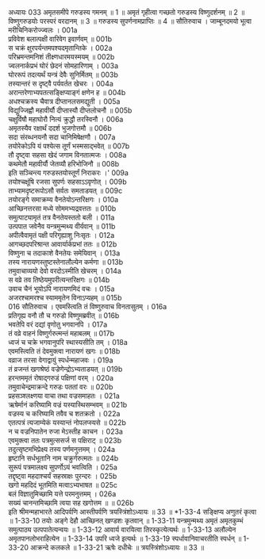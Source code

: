 अध्यायः 033
अमृतसमीपे गरुडस्य गमनम् ॥ 1 ॥ अमृतं गृहीत्वा गच्छतो गरुडस्य विष्णुदर्शनम् ॥ 2 ॥ विष्णुगरुडयोः परस्परं वरदानम् ॥ 3 ॥ गरुडस्य सुपर्णनामप्राप्तिः ॥ 4 ॥
सौतिरुवाच ।
जाम्बूनदमयो भूत्वा मरीचिनिकरोज्ज्वलः ।	001a  
प्रविवेश बलात्पक्षी वारिवेग इवार्णवम् ॥	001b  
स चक्रं क्षुरपर्यन्तमपश्यदमृतान्तिके ।	002a  
परिभ्रमन्तमनिशं तीक्ष्णधारमयस्मयम् ॥	002b  
ज्वलनार्कप्रभं घोरं छेदनं सोमहारिणाम् ।	003a  
घोररूपं तदत्यर्थं यन्त्रं देवैः सुनिर्मितम् ॥	003b  
तस्यान्तरं स दृष्ट्वै पर्यवर्तत खेचरः ।	004a  
अरान्तरेणाभ्यपतत्सङ्क्षिप्याङ्गं क्षणेन ह ॥	004b  
अधश्चक्रस्य चैवात्र दीप्तानलसमद्युती ।	005a  
विद्युज्जिह्वौ महावीर्यौ दीप्तास्यौ दीप्तलोचनौ ॥	005b  
चक्षुर्विषौ महाघोरौ नित्यं क्रुद्धौ तरस्विनौ ।	006a  
अमृतस्यैव रक्षार्थं ददर्श भुजगोत्तमौ ॥	006b  
सदा संरब्धनयनौ सदा चानिमिषेक्षणौ ।	007a  
तयोरेकोऽपि यं पश्येत्स तूर्णं भस्मसाद्भवेत् ॥	007b  
तौ दृष्ट्वा सहसा खेदं जगाम विनतात्मजः ।	008a  
कथमेतौ महावीर्यौ जेतव्यौ हरिभोजिनौ ॥	008b  
इति सञ्चिन्त्य गरुडस्तयोस्तूर्णं निराकरः ।\'	009a  
तयोश्चक्षूंषि रजसा सुपर्णः सहसाऽऽवृणोत् ।	009b  
ताभ्यामदृष्टरूपोऽसौ सर्वतः समताडयत् ॥	009c  
तयोरङ्गे समाक्रम्य वैनतेयोऽन्तरिक्षगः ।	010a  
आच्छिनत्तरसा मध्ये सोममभ्यद्रवत्ततः ॥	010b  
समुत्पाट्यामृतं तत्र वैनतेयस्ततो बली ।	011a  
उत्पपात जवेनैव यन्त्रमुन्मथ्य वीर्यवान् ॥	011b  
अपीत्वैवामृतं पक्षी परिगृह्याशु निःसृतः ।	012a  
आगच्छदपरिश्रान्त आवार्यार्कप्रभां ततः ॥	012b  
विष्णुना च तदाकाशे वैनतेयः समेयिवान् ।	013a  
तस्य नारायणस्तुष्टस्तेनालौल्येन कर्मणा ॥	013b  
तमुवाचाव्ययो देवो वरदोऽस्मीति खेचरम् ।	014a  
स वव्रे तव तिष्ठेयमुपरीत्यन्तरिक्षगः ॥	014b  
उवाच चैनं भूयोऽपि नारायणमिदं वचः ।	015a  
अजरश्चामरश्च स्याममृतेन विनाऽप्यहम् ॥	015b  
016    सौतिरुवाच ।
एवमस्त्विति तं विष्णुरुवाच विनतासुतम् ।	016a  
प्रतिगृह्य वनौ तौ च गरुडो विष्णुमब्रवीत् ॥	016b  
भवतेपि वरं दद्यां वृणोतु भगवानपि ।	017a  
तं वव्रे वाहनं विष्णुर्गरुत्मन्तं महाबलम् ॥	017b  
ध्वजं च चक्रे भगवानुपरि स्थास्यसीति तम् ।	018a  
एवमस्त्विति तं देवमुक्त्वा नारायणं खगः ॥	018b  
वव्राज तरसा वेगाद्वायुं स्पर्धन्महाजवः ।	019a  
तं व्रजन्तं खगश्रेष्ठं वज्रेणेन्द्रोऽभ्यताडयत् ॥	019b  
हरन्तममृतं रोषाद्गरुडं पक्षिणां वरम् ।	020a  
तमुवाचेन्द्रमाक्रन्दे गरुडः पततां वरः ॥	020b  
प्रहसञ्श्लक्ष्णया वाचा तथा वज्रसमाहतः ।	021a  
ऋषेर्मानं करिष्यामि वज्रं यस्यास्थिसम्भवम् ॥	021b  
वज्रस्य च करिष्यामि तवैव च शतक्रतो ।	022a  
एतत्पत्रं त्यजाम्येकं यस्यान्तं नोपलप्स्यसे ॥	022b  
न च वज्रनिपातेन रुजा मेऽस्तीह काचन ।	023a  
एवमुक्त्वा ततः पत्रमुत्ससर्ज स पक्षिराट् ॥	023b  
तदुत्सृष्टमभिप्रेक्ष्य तस्य पर्णमनुत्तमम् ।	024a  
हृष्टानि सर्धभूतानि नाम चक्रुर्गरुत्मतः ॥	024b  
सुरूपं पत्रमालक्ष्य सुपर्णोऽयं भवत्विति ।	025a  
तद्दृष्ट्वा महदाश्चर्यं सहस्राक्षः पुरन्दरः ।	025b  
खगो महदिदं भूतमिति मत्वाऽभ्यभाषत ॥	025c  
बलं विज्ञातुमिच्छामि यत्ते परमनुत्तमम् ।	026a  
सख्यं चानन्तमिच्छामि त्वया सह खगोत्तम ॥ ॥	026b  
इति श्रीमन्महाभारते आदिपर्वणि आस्तीपर्वणि त्रयस्त्रिंशोऽध्यायः ॥ 33 ॥
*1-33-4 सङ्क्षिप्य अणुतरं कृत्वा ॥ 1-33-10 तयोः अङ्गे देहौ आच्छिनत् खण्डशः कृतवान् ॥ 1-33-11 यन्त्रमुन्मथ्य अमृतं अमृतकुम्भं समुत्पाठ्य उत्पपातेत्यन्वयः ॥ 1-33-12 आवार्य वारयित्वा तिरस्कृत्येत्यर्थः ॥ 1-33-13 अलौल्येन अमृतपानलोभराहित्येन ॥ 1-33-14 उपरि ध्वजे इत्यर्थः ॥ 1-33-19 स्पर्धावानिवाचरतीति स्पर्धन् ॥ 1-33-20 आक्रन्दे कलकले ॥ 1-33-21 ऋषेः दधीचेः ॥ त्रयस्त्रिंशोऽध्यायः ॥ 33 ॥
